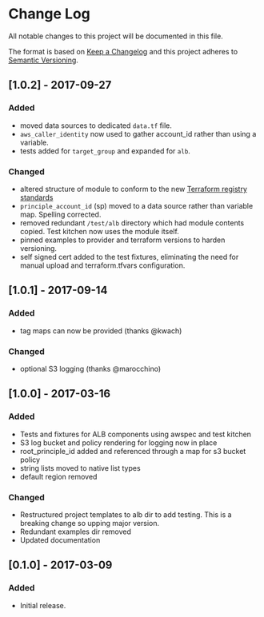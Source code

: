 # Change Log
All notable changes to this project will be documented in this file.

The format is based on [Keep a Changelog](http://keepachangelog.com/)
and this project adheres to [Semantic Versioning](http://semver.org/).

## [1.0.2] - 2017-09-27
### Added
* moved data sources to dedicated `data.tf` file.
* `aws_caller_identity` now used to gather account_id rather than using a variable.
* tests added for `target_group` and expanded for `alb`.

### Changed
* altered structure of module to conform to the new [Terraform registry standards](https://www.terraform.io/docs/registry/modules/publish.html#requirements)
* `principle_account_id` (sp) moved to a data source rather than variable map. Spelling corrected.
* removed redundant `/test/alb` directory which had module contents copied. Test kitchen now uses the module itself.
* pinned examples to provider and terraform versions to harden versioning.
* self signed cert added to the test fixtures, eliminating the need for manual upload and terraform.tfvars configuration.

## [1.0.1] - 2017-09-14
### Added
* tag maps can now be provided (thanks @kwach)

### Changed
* optional S3 logging (thanks @marocchino)

## [1.0.0] - 2017-03-16
### Added
* Tests and fixtures for ALB components using awspec and test kitchen
* S3 log bucket and policy rendering for logging now in place
* root_principle_id added and referenced through a map for s3 bucket policy
* string lists moved to native list types
* default region removed

### Changed
* Restructured project templates to alb dir to add testing. This is a breaking change so upping major version.
* Redundant examples dir removed
* Updated documentation

## [0.1.0] - 2017-03-09
### Added
* Initial release.
